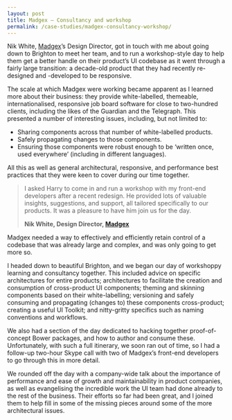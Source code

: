 ```yaml
---
layout: post
title: Madgex – Consultancy and workshop
permalink: /case-studies/madgex-consultancy-workshop/
---
```


Nik White, [Madgex](http://madgex.com/)’s Design Director, got in touch with me
about going down to Brighton to meet her team, and to run a workshop-style day
to help them get a better handle on their product’s UI codebase as it went
through a fairly large transition: a decade-old product that they had recently
re-designed and -developed to be responsive.

The scale at which Madgex were working became apparent as I learned more about
their business: they provide white-labelled, themeable, internationalised,
responsive job board software for close to two-hundred clients, including the
likes of the Guardian and the Telegraph. This presented a number of interesting
issues, including, but not limited to:

* Sharing components across that number of white-labelled products.
* Safely propagating changes to those components.
* Ensuring those components were robust enough to be ‘written once, used
  everywhere’ (including in different languages).

All this as well as general architectural, responsive, and performance best
practices that they were keen to cover during our time together.

<blockquote class="pull-quote  pull-quote--context-alt">
    <p>I asked Harry to come in and run a workshop with my front-end developers
       after a recent redesign. He provided lots of valuable insights,
       suggestions, and support, all tailored specifically to our products. It
       was a pleasure to have him join us for the day.</p>
    <b class="pull-quote__source">Nik White, Design Director,
       <a href="http://www.madgex.com/">Madgex</a></b>
</blockquote>

Madgex needed a way to effectively and efficiently retain control of a codebase
that was already large and complex, and was only going to get more so.

I headed down to beautiful Brighton, and we began our day of workshoppy learning
and consultancy together. This included advice on specific architectures for
entire products; architectures to facilitate the creation and consumption of
cross-product UI components; theming and skinning components based on their
white-labelling; versioning and safely consuming and propagating (changes to)
these components cross-product; creating a useful UI Toolkit; and nitty-gritty
specifics such as naming conventions and workflows.

We also had a section of the day dedicated to hacking together proof-of-concept
Bower packages, and how to author and consume these. Unfortunately, with such a
full itinerary, we soon ran out of time, so I had a follow-up two-hour Skype
call with two of Madgex’s front-end developers to go through this in more
detail.

We rounded off the day with a company-wide talk about the importance of
performance and ease of growth and maintainability in product companies, as well
as evangelising the incredible work the UI team had done already to the rest of
the business. Their efforts so far had been great, and I joined them to help
fill in some of the missing pieces around some of the more architectural issues.
